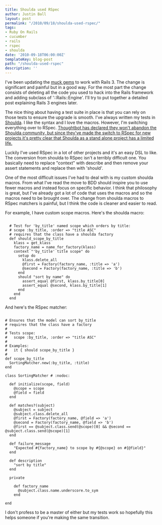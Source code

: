 ```yaml
---
title: Shoulda used RSpec
author: Justin Ball
layout: post
permalink: "/2010/09/18/shoulda-used-rspec/"
tags:
- Ruby On Rails
- cucumber
- rails
- rspec
- shoulda
date: '2010-09-18T06:00:00Z'
templateKey: blog-post
path: "/shoulda-used-rspec"
description: ''
---
```


I've been updating the <a href="http://github.com/tatemae">muck gems</a> to work with Rails 3. The change is significant and painful but in a good way. For the most part the change consists of deleting all the code you used to hack into the Rails framework and adding subclass of '::Rails::Engine'. I'll try to put together a detailed post explaining Rails 3 engines later.

The nice thing about having a test suite in place is that you can rely on those tests to ensure the upgrade is smooth. I've always written my tests in <a href="http://github.com/thoughtbot/shoulda">Shoulda</a>. I like the syntax and I love the macros. However, I'm switching everything over to RSpec. <a href="http://robots.thoughtbot.com/post/731871832/this-should-change-your-mind">Thoughtbot has declared they won't abandon the Shoulda community, but since they've made the switch to RSpec for new projects it's pretty clear that Shoulda as a stand alone project has a limited life.</a>

Luckily I've used RSpec in a lot of other projects and it's an easy DSL to like. The conversion from shoulda to RSpec isn't a terribly difficult one. You basically need to replace "context" with describe and then remove your assert statements and replace then with 'should'.

One of the most difficult issues I've had to deal with is my custom shoulda macros. From what I've read the move to BDD should inspire you to use fewer macros and instead focus on specific behavior. I think that philosophy is great, but I've already got a lot of code that uses the macros and so the macros need to be brought over. The change from shoulda macros to RSpec matchers is painful, but I think the code is cleaner and easier to read.

For example, I have custom scope macros. Here's the shoulda macro:

<pre><code class="ruby">
  # Test for 'by_title' named scope which orders by title:
  # scope :by_title, :order => "title ASC"
  # requires that the class have a shoulda factory
  def should_scope_by_title
    klass = get_klass
    factory_name = name_for_factory(klass)
    context "'by_title' title scope" do
      setup do
        klass.delete_all
        @first = Factory(factory_name, :title => 'a')
        @second = Factory(factory_name, :title => 'b')
      end
      should "sort by name" do
        assert_equal @first, klass.by_title[0]
        assert_equal @second, klass.by_title[1]
      end
    end
  end
</pre></code>

And here's the RSpec matcher:

<pre><code class="ruby">
# Ensures that the model can sort by_title
# requires that the class have a factory
#
# Tests scope:
#   scope :by_title, :order => "title ASC"
#
# Examples:
#   it { should scope_by_title }
#
def scope_by_title
  SortingMatcher.new(:by_title, :title)
end

class SortingMatcher # :nodoc:

  def initialize(scope, field)
    @scope = scope
    @field = field
  end

  def matches?(subject)
    @subject = subject
    @subject.class.delete_all
    @first = Factory(factory_name, @field => 'a')
    @second = Factory(factory_name, @field => 'b')
    @first == @subject.class.send(@scope)[0] && @second == @subject.class.send(@scope)[1]
  end

  def failure_message
    "Expected #{factory_name} to scope by #{@scope} on #{@field}"
  end

  def description
    "sort by title"
  end

  private

    def factory_name
      @subject.class.name.underscore.to_sym
    end

end
</pre></code>

I don't profess to be a master of either but my tests work so hopefully this helps someone if you're making the same transition.
